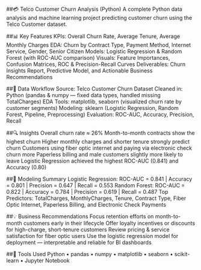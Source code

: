 ##💳 Telco Customer Churn Analysis (Python)
A complete Python data analysis and machine learning project predicting customer churn using the Telco Customer dataset.

##📊 Key Features
KPIs: Overall Churn Rate, Average Tenure, Average Monthly Charges
EDA: Churn by Contract Type, Payment Method, Internet Service, Gender, Senior Citizen
Models: Logistic Regression & Random Forest (with ROC-AUC comparison)
Visuals: Feature Importances, Confusion Matrices, ROC & Precision-Recall Curves
Deliverables: Churn Insights Report, Predictive Model, and Actionable Business Recommendations

##🧹 Data Workflow
Source: Telco Customer Churn Dataset
Cleaned in: Python (pandas & numpy — fixed data types, handled missing TotalCharges)
EDA Tools: matplotlib, seaborn (visualized churn rate by customer segments)
Modeling: sklearn (Logistic Regression, Random Forest, Pipeline, Preprocessing)
Evaluation: ROC-AUC, Accuracy, Precision, Recall

##🔍 Insights
Overall churn rate ≈ 26%
Month-to-month contracts show the highest churn
Higher monthly charges and shorter tenure strongly predict churn
Customers using fiber optic internet and paying via electronic check churn more
Paperless billing and male customers slightly more likely to leave
Logistic Regression achieved the highest ROC-AUC (0.841) and Accuracy (0.80)

##🧠 Modeling Summary
Logistic Regression: ROC-AUC = 0.841 | Accuracy = 0.801 | Precision = 0.647 | Recall = 0.553
Random Forest: ROC-AUC = 0.822 | Accuracy = 0.784 | Precision = 0.619 | Recall = 0.487
Top Predictors: TotalCharges, MonthlyCharges, Tenure, Contract Type, Fiber Optic Internet, Paperless Billing, and Electronic Check Payments

##💡 Business Recommendations
Focus retention efforts on month-to-month customers early in their lifecycle
Offer loyalty incentives or discounts for high-charge, short-tenure customers
Review pricing & service satisfaction for fiber optic users
Use the logistic regression model for deployment — interpretable and reliable for BI dashboards

##🧰 Tools Used
Python • pandas • numpy • matplotlib • seaborn • scikit-learn • Jupyter Notebook
